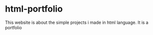 # html-portfolio
This website is about the simple projects i made in html language. It is a portfolio 
